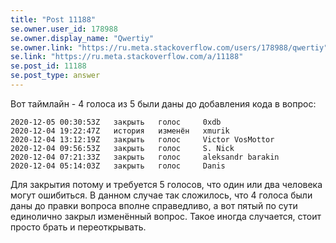 ```yaml
---
title: "Post 11188"
se.owner.user_id: 178988
se.owner.display_name: "Qwertiy"
se.owner.link: "https://ru.meta.stackoverflow.com/users/178988/qwertiy"
se.link: "https://ru.meta.stackoverflow.com/a/11188"
se.post_id: 11188
se.post_type: answer
---
```

<p>Вот таймлайн - 4 голоса из 5 были даны до добавления кода в вопрос:</p>
<pre class="lang-none prettyprint-override"><code>2020-12-05 00:30:53Z   закрыть   голос     0xdb
2020-12-04 19:22:47Z   история   изменён   xmurik
2020-12-04 13:12:19Z   закрыть   голос     Victor VosMottor
2020-12-04 09:56:53Z   закрыть   голос     S. Nick
2020-12-04 07:21:33Z   закрыть   голос     aleksandr barakin
2020-12-04 05:14:03Z   закрыть   голос     Danis
</code></pre>
<p>Для закрытия потому и требуется 5 голосов, что один или два человека могут ошибиться. В данном случае так сложилось, что 4 голоса были даны до правки вопроса вполне справедливо, а вот пятый по сути единолично закрыл изменённый вопрос. Такое иногда случается, стоит просто брать и переоткрывать.</p>
